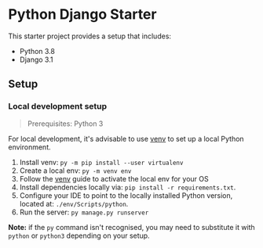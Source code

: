 # Python Django Starter

This starter project provides a setup that includes:

- Python 3.8
- Django 3.1

## Setup

### Local development setup

> Prerequisites: Python 3

For local development, it's advisable to use [venv][VENV] to set up a local Python environment.

1. Install venv: `py -m pip install --user virtualenv`
2. Create a local env: `py -m venv env`
3. Follow the [venv][VENV] guide to activate the local env for your OS
4. Install dependencies locally via: `pip install -r requirements.txt`.
5. Configure your IDE to point to the locally installed Python version, located at:
   `./env/Scripts/python`.
6. Run the server: `py manage.py runserver`

**Note:** if the `py` command isn't recognised, you may need to substitute it with `python` or
`python3` depending on your setup.

[VENV]: https://packaging.python.org/guides/installing-using-pip-and-virtual-environments/
